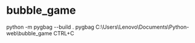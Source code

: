 # bubble_game

python -m pygbag --build .
pygbag C:\Users\Lenovo\Documents\Python-web\bubble_game
CTRL+C